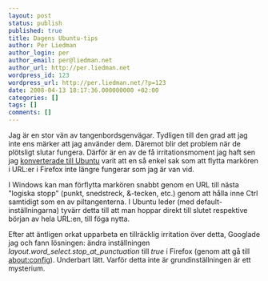 ```yaml
---
layout: post
status: publish
published: true
title: Dagens Ubuntu-tips
author: Per Liedman
author_login: per
author_email: per@liedman.net
author_url: http://per.liedman.net
wordpress_id: 123
wordpress_url: http://per.liedman.net/?p=123
date: 2008-04-13 18:17:36.000000000 +02:00
categories: []
tags: []
comments: []
---
```

Jag är en stor vän av tangenbordsgenvägar. Tydligen till den grad att jag inte ens märker att jag använder dem. Däremot blir det problem när de plötsligt slutar fungera. Därför är en av de få irritationsmoment jag haft sen jag <a href="http://per.liedman.net/?p=116">konverterade till Ubuntu</a> varit att en så enkel sak som att flytta markören i URL:er i Firefox inte längre fungerar som jag är van vid.

I Windows kan man förflytta markören snabbt genom en URL till nästa "logiska stopp" (punkt, snedstreck, &-tecken, etc.) genom att hålla inne Ctrl samtidigt som en av piltangenterna. I Ubuntu leder (med default-inställningarna) tyvärr detta till att man hoppar direkt till slutet respektive början av hela URL:en, till föga nytta.

Efter att äntligen orkat upparbeta en tillräcklig irritation över detta, Googlade jag och fann lösningen: ändra inställningen <em>layout.word_select.stop_at_punctuation</em> till <em>true</em> i Firefox (genom att gå till <a href="about:config">about:config</a>). Underbart lätt. Varför detta inte är grundinställningen är ett mysterium.
